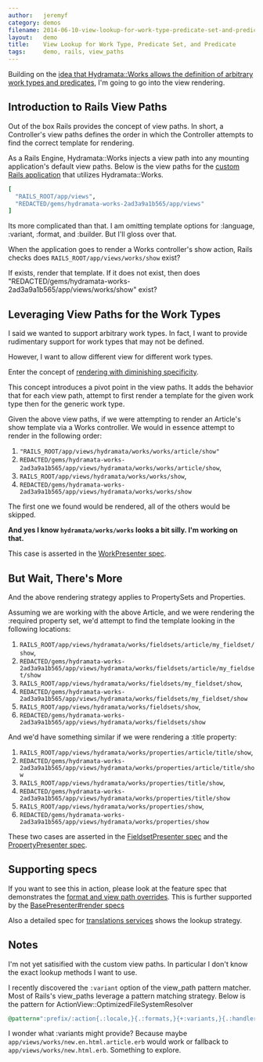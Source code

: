 ```yaml
---
author:   jeremyf
category: demos
filename: 2014-06-10-view-lookup-for-work-type-predicate-set-and-predicate.md
layout:   demo
title:    View Lookup for Work Type, Predicate Set, and Predicate
tags:     demo, rails, view_paths
---
```


Building on the [idea that Hydramata::Works allows the definition of arbitrary work types and predicates](./work_type_and_predicate_definition.md), I'm going to go into the view rendering.

## Introduction to Rails View Paths

Out of the box Rails provides the concept of view paths.
In short, a Controller's view paths defines the order in which the Controller attempts to find the correct template for rendering.

As a Rails Engine, Hydramata::Works injects a view path into any mounting application's default view paths.
Below is the view paths for the [custom Rails application](https://github.com/ndlib/predicate-rendering) that utilizes Hydramata::Works.

```ruby
[
  "RAILS_ROOT/app/views",
  "REDACTED/gems/hydramata-works-2ad3a9a1b565/app/views"
]
```

Its more complicated than that.
I am omitting template options for :language, :variant, :format, and :builder.
But I'll gloss over that.

When the application goes to render a Works controller's show action, Rails checks does `RAILS_ROOT/app/views/works/show` exist?

If exists, render that template.
If it does not exist, then does "REDACTED/gems/hydramata-works-2ad3a9a1b565/app/views/works/show" exist?

## Leveraging View Paths for the Work Types

I said we wanted to support arbitrary work types.
In fact, I want to provide rudimentary support for work types that may not be defined.

However, I want to allow different view for different work types.

Enter the concept of [rendering with diminishing specificity](https://github.com/jeremyf/hydramata-works/blob/2ad3a9a1b56591fa303194988adfade7ec014639/app/presenters/hydramata/works/base_presenter.rb#L79-L96).

This concept introduces a pivot point in the view paths.
It adds the behavior that for each view path, attempt to first render a template for the given work type then for the generic work type.

Given the above view paths, if we were attempting to render an Article's show template via a Works controller.
We would in essence attempt to render in the following order:

1. `"RAILS_ROOT/app/views/hydramata/works/works/article/show"`
1. `REDACTED/gems/hydramata-works-2ad3a9a1b565/app/views/hydramata/works/works/article/show`,
1. `RAILS_ROOT/app/views/hydramata/works/works/show`,
1. `REDACTED/gems/hydramata-works-2ad3a9a1b565/app/views/hydramata/works/works/show`

The first one we found would be rendered, all of the others would be skipped.

**And yes I know `hydramata/works/works` looks a bit silly. I'm working on that.**

This case is asserted in the [WorkPresenter spec](/spec/presenters/hydramata/works/work_presenter_spec.rb).

## But Wait, There's More

And the above rendering strategy applies to PropertySets and Properties.

Assuming we are working with the above Article, and we were rendering the :required property set, we'd attempt to find the template looking in the following locations:

1. `RAILS_ROOT/app/views/hydramata/works/fieldsets/article/my_fieldset/show`,
1. `REDACTED/gems/hydramata-works-2ad3a9a1b565/app/views/hydramata/works/fieldsets/article/my_fieldset/show`
1. `RAILS_ROOT/app/views/hydramata/works/fieldsets/my_fieldset/show`,
1. `REDACTED/gems/hydramata-works-2ad3a9a1b565/app/views/hydramata/works/fieldsets/my_fieldset/show`
1. `RAILS_ROOT/app/views/hydramata/works/fieldsets/show`,
1. `REDACTED/gems/hydramata-works-2ad3a9a1b565/app/views/hydramata/works/fieldsets/show`

And we'd have something similar if we were rendering a :title property:

1. `RAILS_ROOT/app/views/hydramata/works/properties/article/title/show`,
1. `REDACTED/gems/hydramata-works-2ad3a9a1b565/app/views/hydramata/works/properties/article/title/show`
1. `RAILS_ROOT/app/views/hydramata/works/properties/title/show`,
1. `REDACTED/gems/hydramata-works-2ad3a9a1b565/app/views/hydramata/works/properties/title/show`
1. `RAILS_ROOT/app/views/hydramata/works/properties/show`,
1. `REDACTED/gems/hydramata-works-2ad3a9a1b565/app/views/hydramata/works/properties/show`

These two cases are asserted in the [FieldsetPresenter spec](/spec/presenters/hydramata/works/fieldset_presenter_spec.rb) and the [PropertyPresenter spec](/spec/presenters/hydramata/works/property_presenter_spec.rb).

## Supporting specs

If you want to see this in action, please look at the feature spec that demonstrates the [format and view path overrides](/spec/features/format_and_view_path_overrides_spec.rb). This is further supported by the [BasePresenter#render specs](/spec/presenters/hydramata/works/base_presenter_spec.rb)

Also a detailed spec for [translations services](/spec/features/translation_services_spec.rb) shows the lookup strategy.

## Notes

I'm not yet satisified with the custom view paths.
In particular I don't know the exact lookup methods I want to use.

I recently discovered the `:variant` option of the view_path pattern matcher.
Most of Rails's view_paths leverage a pattern matching strategy. Below is the pattern for ActionView::OptimizedFileSystemResolver

```ruby
@pattern=":prefix/:action{.:locale,}{.:formats,}{+:variants,}{.:handlers,}",
```

I wonder what :variants might provide?
Because maybe `app/views/works/new.en.html.article.erb` would work or fallback to `app/views/works/new.html.erb`.
Something to explore.